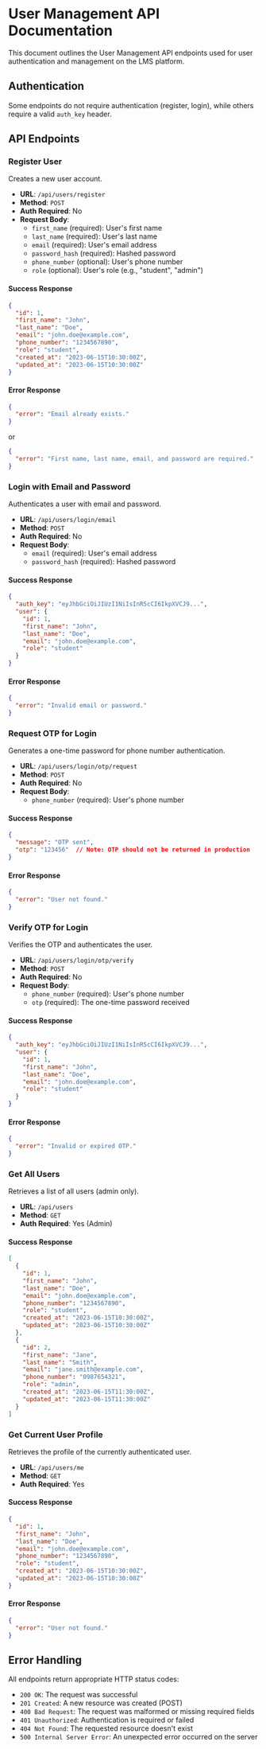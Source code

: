# User Management API Documentation

This document outlines the User Management API endpoints used for user authentication and management on the LMS platform.

## Authentication

Some endpoints do not require authentication (register, login), while others require a valid `auth_key` header.

## API Endpoints

### Register User

Creates a new user account.

- **URL**: `/api/users/register`
- **Method**: `POST`
- **Auth Required**: No
- **Request Body**:
  - `first_name` (required): User's first name
  - `last_name` (required): User's last name
  - `email` (required): User's email address
  - `password_hash` (required): Hashed password
  - `phone_number` (optional): User's phone number
  - `role` (optional): User's role (e.g., "student", "admin")

#### Success Response

```json
{
  "id": 1,
  "first_name": "John",
  "last_name": "Doe",
  "email": "john.doe@example.com",
  "phone_number": "1234567890",
  "role": "student",
  "created_at": "2023-06-15T10:30:00Z",
  "updated_at": "2023-06-15T10:30:00Z"
}
```

#### Error Response

```json
{
  "error": "Email already exists."
}
```

or

```json
{
  "error": "First name, last name, email, and password are required."
}
```

### Login with Email and Password

Authenticates a user with email and password.

- **URL**: `/api/users/login/email`
- **Method**: `POST`
- **Auth Required**: No
- **Request Body**:
  - `email` (required): User's email address
  - `password_hash` (required): Hashed password

#### Success Response

```json
{
  "auth_key": "eyJhbGciOiJIUzI1NiIsInR5cCI6IkpXVCJ9...",
  "user": {
    "id": 1,
    "first_name": "John",
    "last_name": "Doe",
    "email": "john.doe@example.com",
    "role": "student"
  }
}
```

#### Error Response

```json
{
  "error": "Invalid email or password."
}
```

### Request OTP for Login

Generates a one-time password for phone number authentication.

- **URL**: `/api/users/login/otp/request`
- **Method**: `POST`
- **Auth Required**: No
- **Request Body**:
  - `phone_number` (required): User's phone number

#### Success Response

```json
{
  "message": "OTP sent",
  "otp": "123456"  // Note: OTP should not be returned in production
}
```

#### Error Response

```json
{
  "error": "User not found."
}
```

### Verify OTP for Login

Verifies the OTP and authenticates the user.

- **URL**: `/api/users/login/otp/verify`
- **Method**: `POST`
- **Auth Required**: No
- **Request Body**:
  - `phone_number` (required): User's phone number
  - `otp` (required): The one-time password received

#### Success Response

```json
{
  "auth_key": "eyJhbGciOiJIUzI1NiIsInR5cCI6IkpXVCJ9...",
  "user": {
    "id": 1,
    "first_name": "John",
    "last_name": "Doe",
    "email": "john.doe@example.com",
    "role": "student"
  }
}
```

#### Error Response

```json
{
  "error": "Invalid or expired OTP."
}
```

### Get All Users

Retrieves a list of all users (admin only).

- **URL**: `/api/users`
- **Method**: `GET`
- **Auth Required**: Yes (Admin)

#### Success Response

```json
[
  {
    "id": 1,
    "first_name": "John",
    "last_name": "Doe",
    "email": "john.doe@example.com",
    "phone_number": "1234567890",
    "role": "student",
    "created_at": "2023-06-15T10:30:00Z",
    "updated_at": "2023-06-15T10:30:00Z"
  },
  {
    "id": 2,
    "first_name": "Jane",
    "last_name": "Smith",
    "email": "jane.smith@example.com",
    "phone_number": "0987654321",
    "role": "admin",
    "created_at": "2023-06-15T11:30:00Z",
    "updated_at": "2023-06-15T11:30:00Z"
  }
]
```

### Get Current User Profile

Retrieves the profile of the currently authenticated user.

- **URL**: `/api/users/me`
- **Method**: `GET`
- **Auth Required**: Yes

#### Success Response

```json
{
  "id": 1,
  "first_name": "John",
  "last_name": "Doe",
  "email": "john.doe@example.com",
  "phone_number": "1234567890",
  "role": "student",
  "created_at": "2023-06-15T10:30:00Z",
  "updated_at": "2023-06-15T10:30:00Z"
}
```

#### Error Response

```json
{
  "error": "User not found."
}
```

## Error Handling

All endpoints return appropriate HTTP status codes:

- `200 OK`: The request was successful
- `201 Created`: A new resource was created (POST)
- `400 Bad Request`: The request was malformed or missing required fields
- `401 Unauthorized`: Authentication is required or failed
- `404 Not Found`: The requested resource doesn't exist
- `500 Internal Server Error`: An unexpected error occurred on the server 